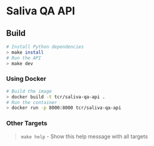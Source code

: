 # Saliva QA API

## Build
```sh
# Install Python dependencies
> make install
# Run the API
> make dev
```

### Using Docker
```sh
# Build the image
> docker build -t tcr/saliva-qa-api .
# Run the container
> docker run -p 8000:8000 tcr/saliva-qa-api
```

### Other Targets
> `make help` - Show this help message with all targets
